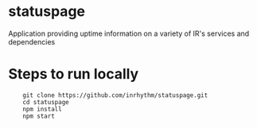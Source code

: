 # statuspage
Application providing uptime information on a variety of IR's services and dependencies

# Steps to run locally
```
    git clone https://github.com/inrhythm/statuspage.git
    cd statuspage
    npm install
    npm start
```